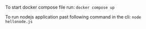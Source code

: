 To start docker compose file run:
`docker compose up`

To run nodejs application past following command in the cli:
`node hellonode.js`

